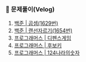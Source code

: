 ### 📌 문제풀이(Velog)

1. [백준 | 곱셈(1629번)](https://velog.io/@049494/%EC%8B%A4%EB%B2%84-1-1629%EB%B2%88-%EA%B3%B1%EC%85%88)
2. [백준 | 랜선자르기(1654번)]()
3. [프로그래머스 | 디펜스게임](https://velog.io/@049494/Level-2-%EB%94%94%ED%8E%9C%EC%8A%A4-%EA%B2%8C%EC%9E%84)
4. [프로그래머스 | 후보키]()
5. [프로그래머스 | 124나라의숫자]()
